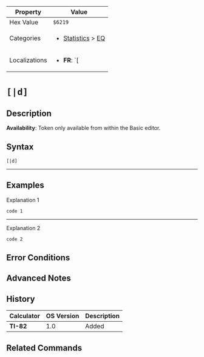 | Property      | Value |
|---------------|-------|
| Hex Value     | `$6219`|
| Categories    | <ul><li>[Statistics](<../categories/Statistics.md>) > [EQ](<../categories/Statistics.md#EQ>)</li></ul> |
| Localizations | <ul><li><b>FR</b>: `[|d]`</li></ul> |

# `[|d]`

## Description



<b>Availability</b>: Token only available from within the Basic editor.

## Syntax
`[|d]`

<hr>

## Examples

Explanation 1
```ti-basic
code 1
```
---
Explanation 2
```ti-basic
code 2
```

## Error Conditions


## Advanced Notes


## History
| Calculator | OS Version | Description |
|------------|------------|-------------|
| <b>TI-82</b> | 1.0 | Added

## Related Commands

    